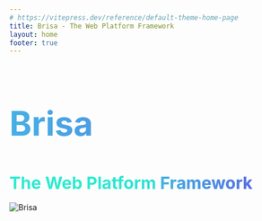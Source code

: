 ```yaml
---
# https://vitepress.dev/reference/default-theme-home-page
title: Brisa - The Web Platform Framework
layout: home
footer: true
---
```


<script setup>
import Standards from '.vitepress/components/standards.vue'
import Showcase from '.vitepress/components/showcase.vue'
import HeaderBanner from '.vitepress/components/header-banner.vue'
import CodeSections from '.vitepress/code-sections/index.md'
import TopSection from '.vitepress/code-sections/top-section.md'
</script>


<section class="home-top-section">
<div style="margin-top:50px">
<h1 style="
      font-size:3.75rem; 
      line-height: 1.25;
      font-weight: 700; 
      background-clip: text;
       background-image: linear-gradient(to right, rgb(69 177 228), rgb(96 108 226));
      color: rgba(0, 0, 0, 0);
    ">
      Brisa
    </h1>

   <p style="
      font-size:30px; 
      line-height: 36px;
      font-weight: 700;
      background-clip: text;
      margin: 0;
      background-image:linear-gradient(120deg, #2cebcf 30%, #2cc5e2);
      color: rgba(0, 0, 0, 0);
    ">
       The Web Platform <span style=" background-clip: text;
       background-image: linear-gradient(to right, rgb(69 177 228), rgb(96 108 226));
      color: rgba(0, 0, 0, 0);">Framework</span>
    </p>
<br />
<TopSection />
</div>
<div class="img-container">
<div class="image-bg"></div>
<img src="/assets/brisa.svg" alt="Brisa" class="VPImage image-src" />
</div>
</section>

<HeaderBanner />
<CodeSections />
<Standards />
<Showcase />

